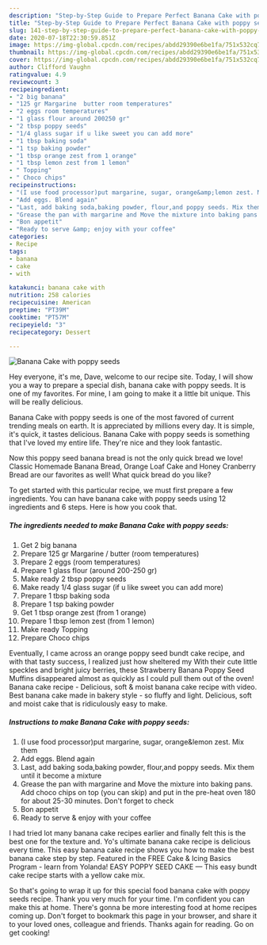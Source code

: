 ```yaml
---
description: "Step-by-Step Guide to Prepare Perfect Banana Cake with poppy seeds"
title: "Step-by-Step Guide to Prepare Perfect Banana Cake with poppy seeds"
slug: 141-step-by-step-guide-to-prepare-perfect-banana-cake-with-poppy-seeds
date: 2020-07-18T22:30:59.851Z
image: https://img-global.cpcdn.com/recipes/abdd29390e6be1fa/751x532cq70/banana-cake-with-poppy-seeds-recipe-main-photo.jpg
thumbnail: https://img-global.cpcdn.com/recipes/abdd29390e6be1fa/751x532cq70/banana-cake-with-poppy-seeds-recipe-main-photo.jpg
cover: https://img-global.cpcdn.com/recipes/abdd29390e6be1fa/751x532cq70/banana-cake-with-poppy-seeds-recipe-main-photo.jpg
author: Clifford Vaughn
ratingvalue: 4.9
reviewcount: 3
recipeingredient:
- "2 big banana"
- "125 gr Margarine  butter room temperatures"
- "2 eggs room temperatures"
- "1 glass flour around 200250 gr"
- "2 tbsp poppy seeds"
- "1/4 glass sugar if u like sweet you can add more"
- "1 tbsp baking soda"
- "1 tsp baking powder"
- "1 tbsp orange zest from 1 orange"
- "1 tbsp lemon zest from 1 lemon"
- " Topping"
- " Choco chips"
recipeinstructions:
- "(I use food processor)put margarine, sugar, orange&amp;lemon zest. Mix them"
- "Add eggs. Blend again"
- "Last, add baking soda,baking powder, flour,and poppy seeds. Mix them until it become a mixture"
- "Grease the pan with margarine and Move the mixture into baking pans. Add choco chips on top (you can skip) and put in the pre-heat oven 180 for about 25-30 minutes. Don&#39;t forget to check"
- "Bon appetit"
- "Ready to serve &amp; enjoy with your coffee"
categories:
- Recipe
tags:
- banana
- cake
- with

katakunci: banana cake with 
nutrition: 258 calories
recipecuisine: American
preptime: "PT39M"
cooktime: "PT57M"
recipeyield: "3"
recipecategory: Dessert

---
```



![Banana Cake with poppy seeds](https://img-global.cpcdn.com/recipes/abdd29390e6be1fa/751x532cq70/banana-cake-with-poppy-seeds-recipe-main-photo.jpg)

Hey everyone, it's me, Dave, welcome to our recipe site. Today, I will show you a way to prepare a special dish, banana cake with poppy seeds. It is one of my favorites. For mine, I am going to make it a little bit unique. This will be really delicious.

Banana Cake with poppy seeds is one of the most favored of current trending meals on earth. It is appreciated by millions every day. It is simple, it's quick, it tastes delicious. Banana Cake with poppy seeds is something that I've loved my entire life. They're nice and they look fantastic.

Now this poppy seed banana bread is not the only quick bread we love! Classic Homemade Banana Bread, Orange Loaf Cake and Honey Cranberry Bread are our favorites as well! What quick bread do you like?


To get started with this particular recipe, we must first prepare a few ingredients. You can have banana cake with poppy seeds using 12 ingredients and 6 steps. Here is how you cook that.

<!--inarticleads1-->

##### The ingredients needed to make Banana Cake with poppy seeds:

1. Get 2 big banana
1. Prepare 125 gr Margarine / butter (room temperatures)
1. Prepare 2 eggs (room temperatures)
1. Prepare 1 glass flour (around 200-250 gr)
1. Make ready 2 tbsp poppy seeds
1. Make ready 1/4 glass sugar (if u like sweet you can add more)
1. Prepare 1 tbsp baking soda
1. Prepare 1 tsp baking powder
1. Get 1 tbsp orange zest (from 1 orange)
1. Prepare 1 tbsp lemon zest (from 1 lemon)
1. Make ready  Topping
1. Prepare  Choco chips


Eventually, I came across an orange poppy seed bundt cake recipe, and with that tasty success, I realized just how sheltered my With their cute little speckles and bright juicy berries, these Strawberry Banana Poppy Seed Muffins disappeared almost as quickly as I could pull them out of the oven! Banana cake recipe - Delicious, soft &amp; moist banana cake recipe with video. Best banana cake made in bakery style - so fluffy and light. Delicious, soft and moist cake that is ridiculously easy to make. 

<!--inarticleads2-->

##### Instructions to make Banana Cake with poppy seeds:

1. (I use food processor)put margarine, sugar, orange&amp;lemon zest. Mix them
1. Add eggs. Blend again
1. Last, add baking soda,baking powder, flour,and poppy seeds. Mix them until it become a mixture
1. Grease the pan with margarine and Move the mixture into baking pans. Add choco chips on top (you can skip) and put in the pre-heat oven 180 for about 25-30 minutes. Don&#39;t forget to check
1. Bon appetit
1. Ready to serve &amp; enjoy with your coffee


I had tried lot many banana cake recipes earlier and finally felt this is the best one for the texture and. Yo&#39;s ultimate banana cake recipe is delicious every time. This easy banana cake recipe shows you how to make the best banana cake step by step. Featured in the FREE Cake &amp; Icing Basics Program - learn from Yolanda! EASY POPPY SEED CAKE — This easy bundt cake recipe starts with a yellow cake mix. 

So that's going to wrap it up for this special food banana cake with poppy seeds recipe. Thank you very much for your time. I'm confident you can make this at home. There's gonna be more interesting food at home recipes coming up. Don't forget to bookmark this page in your browser, and share it to your loved ones, colleague and friends. Thanks again for reading. Go on get cooking!
